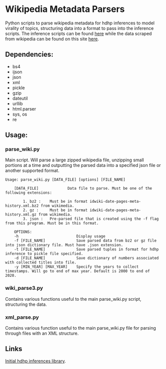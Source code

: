 # Wikipedia Metadata Parsers
Python scripts to parse wikipedia metadata for hdhp inferences to model virality of topics, structuring data into a format to pass into the inference scripts. The inference scripts can be found [here](https://github.com/kekoawong/hdhp.py) while the data scraped from wikipedia can be found on this site [here](https://dumps.wikimedia.org/backup-index.html).

## Dependencies:
* bs4
* ijson
* json
* xml
* pickle
* gzip
* dateutil
* urllib
* html.parser
* sys, os
* re

## Usage:

### parse_wiki.py
Main script. Will parse a large zipped wikipedia file, unzipping small portions at a time and outputting the parsed data into a specified json file or another supported format. 
```
Usage: parse_wiki.py [DATA_FILE] [options] [FILE_NAME]

    [DATA_FILE]             Data file to parse. Must be one of the following extensions:

        1. bz2 :    Must be in format idwiki-date-pages-meta-history.xml.bz2 from wikimedia.
        2. gz :     Must be in format idwiki-date-pages-meta-history.xml.gz from wikimedia.
        3. json :   Pre-parsed file that is created using the -f flag from this program. Must be in this format.

    OPTIONS:
    -h                          Display usage                            
    -f [FILE_NAME]              Save parsed data from bz2 or gz file into json dictionary file. Must have .json extension.
    -t [FILE_NAME]              Save parsed tuples in format for hdhp inference to pickle file specified.
    -d [FILE_NAME]              Save dictionary of numbers associated with collected titles into file.
    -y [MIN_YEAR] [MAX_YEAR]    Specify the years to collect timestamps. Will go to end of max year. Default is 2000 to end of 2020.
```

### wiki_parse3.py
Contains various functions useful to the main parse_wiki.py script, structuring the data.

### xml_parse.py
Contains various function useful to the main parse_wiki.py file for parsing through files with an XML structure.

## Links

[Initial hdhp inferences library](https://github.com/Networks-Learning/hdhp.py).

